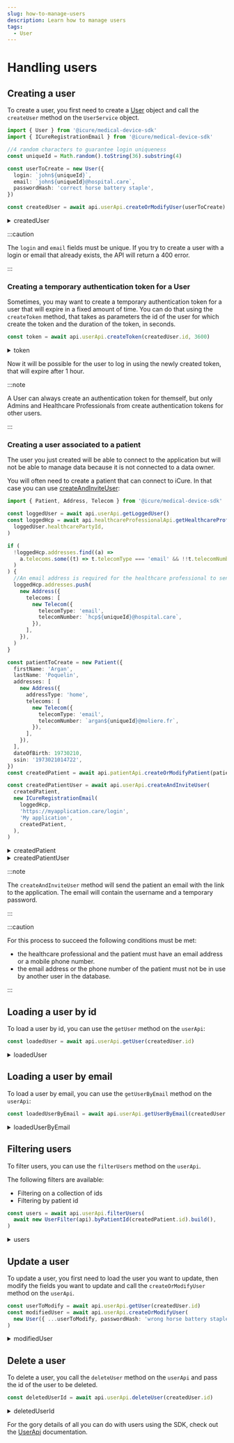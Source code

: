```yaml
---
slug: how-to-manage-users
description: Learn how to manage users
tags:
  - User
---
```


# Handling users

## Creating a user

To create a user, you first need to create a [User](../references/classes/User.md) object and call the `createUser` method on the `UserService` object.

<!-- file://code-samples/how-to/manage-users/index.mts snippet:Create a user-->
```typescript
import { User } from '@icure/medical-device-sdk'
import { ICureRegistrationEmail } from '@icure/medical-device-sdk'

//4 random characters to guarantee login uniqueness
const uniqueId = Math.random().toString(36).substring(4)

const userToCreate = new User({
  login: `john${uniqueId}`,
  email: `john${uniqueId}@hospital.care`,
  passwordHash: 'correct horse battery staple',
})

const createdUser = await api.userApi.createOrModifyUser(userToCreate)
```

<!-- output://code-samples/how-to/manage-users/createdUser.txt -->
<details>
<summary>createdUser</summary>

```json
{
  "id": "e3615060-f659-4e3d-81ab-7f9925b0b2d7",
  "rev": "1-8f1a358ed184a1dadf26afd1906752a4",
  "created": 1688375624991,
  "login": "johno7r8on9m",
  "passwordHash": "*",
  "groupId": "ic-e2etest-medtech-docs",
  "email": "johno7r8on9m@hospital.care",
  "properties": {},
  "roles": {},
  "sharingDataWith": {},
  "authenticationTokens": {}
}
```
</details>


:::caution

The `login` and `email` fields must be unique. If you try to create a user with a login or email that already exists, the API will return a 400 error.

:::

### Creating a temporary authentication token for a User

Sometimes, you may want to create a temporary authentication token for a user that will expire in a fixed amount of time. 
You can do that using the `createToken` method, that takes as parameters the id of the user for which create the token 
and the duration of the token, in seconds.

<!-- file://code-samples/how-to/manage-users/index.mts snippet:Create a token-->
```typescript
const token = await api.userApi.createToken(createdUser.id, 3600)
```

<!-- output://code-samples/how-to/manage-users/token.txt -->
<details>
<summary>token</summary>

```text
7aae3aab-4ad1-48aa-a3ad-4cf3c614401a
```
</details>

Now it will be possible for the user to log in using the newly created token, that will expire after 1 hour.

:::note

A User can always create an authentication token for themself, 
but only Admins and Healthcare Professionals from create authentication tokens for other users.  


:::

### Creating a user associated to a patient

The user you just created will be able to connect to the application but will not be able to manage data because it is not connected to a data owner.

You will often need to create a patient that can connect to iCure. In that case you can use [createAndInviteUser](/sdks/references/apis/UserApi#createandinviteuser):

<!-- file://code-samples/how-to/manage-users/index.mts snippet:Create a patient user-->
```typescript
import { Patient, Address, Telecom } from '@icure/medical-device-sdk'

const loggedUser = await api.userApi.getLoggedUser()
const loggedHcp = await api.healthcareProfessionalApi.getHealthcareProfessional(
  loggedUser.healthcarePartyId,
)

if (
  !loggedHcp.addresses.find((a) =>
    a.telecoms.some((t) => t.telecomType === 'email' && !!t.telecomNumber),
  )
) {
  //An email address is required for the healthcare professional to send the invitation
  loggedHcp.addresses.push(
    new Address({
      telecoms: [
        new Telecom({
          telecomType: 'email',
          telecomNumber: `hcp${uniqueId}@hospital.care`,
        }),
      ],
    }),
  )
}

const patientToCreate = new Patient({
  firstName: 'Argan',
  lastName: 'Poquelin',
  addresses: [
    new Address({
      addressType: 'home',
      telecoms: [
        new Telecom({
          telecomType: 'email',
          telecomNumber: `argan${uniqueId}@moliere.fr`,
        }),
      ],
    }),
  ],
  dateOfBirth: 19730210,
  ssin: '1973021014722',
})
const createdPatient = await api.patientApi.createOrModifyPatient(patientToCreate)

const createdPatientUser = await api.userApi.createAndInviteUser(
  createdPatient,
  new ICureRegistrationEmail(
    loggedHcp,
    'https://myapplication.care/login',
    'My application',
    createdPatient,
  ),
)
```

<!-- output://code-samples/how-to/manage-users/createdPatient.txt -->
<details>
<summary>createdPatient</summary>

```json
{
  "id": "5a66c5c7-cf14-42c6-b271-43ba4771e5d1",
  "languages": [],
  "active": true,
  "parameters": {},
  "rev": "1-f6f64641467a9ef4bab5408df5a9fdf1",
  "created": 1688375625056,
  "modified": 1688375625056,
  "author": "6a541dfb-40d9-41f5-ba76-e3a5e277813f",
  "responsible": "e2b6e873-035b-4964-885b-5a90e99c43b4",
  "firstName": "Argan",
  "lastName": "Poquelin",
  "ssin": "1973021014722",
  "dateOfBirth": 19730210,
  "identifiers": [],
  "labels": {},
  "codes": {},
  "names": [
    {
      "firstNames": [
        "Argan"
      ],
      "prefix": [],
      "suffix": [],
      "lastName": "Poquelin",
      "text": "Poquelin Argan",
      "use": "official"
    }
  ],
  "addresses": [
    {
      "addressType": "home",
      "telecoms": [
        {
          "telecomNumber": "argano7r8on9m@moliere.fr",
          "telecomType": "email"
        }
      ]
    }
  ],
  "gender": "unknown",
  "birthSex": "unknown",
  "mergedIds": {},
  "deactivationReason": "none",
  "personalStatus": "unknown",
  "partnerships": [],
  "patientHealthCareParties": [],
  "patientProfessions": [],
  "properties": {},
  "systemMetaData": {
    "aesExchangeKeys": {},
    "hcPartyKeys": {},
    "privateKeyShamirPartitions": {},
    "transferKeys": {},
    "encryptedSelf": "M5vpVJqHYKBtDKcpIWD/b7Lgc9Umlh+Rnl2HN3Ob2mA=",
    "secretForeignKeys": [],
    "cryptedForeignKeys": {},
    "delegations": {
      "e2b6e873-035b-4964-885b-5a90e99c43b4": {}
    },
    "encryptionKeys": {
      "e2b6e873-035b-4964-885b-5a90e99c43b4": {}
    },
    "publicKeysForOaepWithSha256": {}
  }
}
```
</details>

<!-- output://code-samples/how-to/manage-users/createdPatientUser.txt -->
<details>
<summary>createdPatientUser</summary>

```json
{
  "id": "5b051d2d-4a1a-4707-a24b-b3d3ca1143ae",
  "rev": "1-f328ab564e8fe3c332ec77feeee7060c",
  "created": 1688375625117,
  "name": "argano7r8on9m@moliere.fr",
  "login": "argano7r8on9m@moliere.fr",
  "groupId": "ic-e2etest-medtech-docs",
  "patientId": "5a66c5c7-cf14-42c6-b271-43ba4771e5d1",
  "email": "argano7r8on9m@moliere.fr",
  "properties": {},
  "roles": {},
  "sharingDataWith": {},
  "authenticationTokens": {}
}
```
</details>


:::note

The `createAndInviteUser` method will send the patient an email with the link to the application.
The email will contain the username and a temporary password.

:::

:::caution

For this process to succeed the following conditions must be met: 
* the healthcare professional and the patient must have an email address or a mobile phone number.
* the email address or the phone number of the patient must not be in use by another user in the database.

:::

## Loading a user by id

To load a user by id, you can use the `getUser` method on the `userApi`:

<!-- file://code-samples/how-to/manage-users/index.mts snippet:Load a user-->
```typescript
const loadedUser = await api.userApi.getUser(createdUser.id)
```

<!-- output://code-samples/how-to/manage-users/loadedUser.txt -->
<details>
<summary>loadedUser</summary>

```json
{
  "id": "e3615060-f659-4e3d-81ab-7f9925b0b2d7",
  "rev": "2-6bd37618105cccdcc7529897b08574b6",
  "created": 1688375624991,
  "login": "johno7r8on9m",
  "passwordHash": "*",
  "groupId": "ic-e2etest-medtech-docs",
  "email": "johno7r8on9m@hospital.care",
  "properties": {},
  "roles": {},
  "sharingDataWith": {},
  "authenticationTokens": {
    "a50e5a58-128b-4ec2-938a-80a7d0986c77": {
      "creationTime": 1688375625006,
      "validity": 3600
    }
  }
}
```
</details>

## Loading a user by email

To load a user by email, you can use the `getUserByEmail` method on the `userApi`:

<!-- file://code-samples/how-to/manage-users/index.mts snippet:Load a user by email-->
```typescript
const loadedUserByEmail = await api.userApi.getUserByEmail(createdUser.email)
```

<!-- output://code-samples/how-to/manage-users/loadedUserByEmail.txt -->
<details>
<summary>loadedUserByEmail</summary>

```json
{
  "id": "e3615060-f659-4e3d-81ab-7f9925b0b2d7",
  "rev": "2-6bd37618105cccdcc7529897b08574b6",
  "created": 1688375624991,
  "login": "johno7r8on9m",
  "passwordHash": "*",
  "groupId": "ic-e2etest-medtech-docs",
  "email": "johno7r8on9m@hospital.care",
  "properties": {},
  "roles": {},
  "sharingDataWith": {},
  "authenticationTokens": {
    "a50e5a58-128b-4ec2-938a-80a7d0986c77": {
      "creationTime": 1688375625006,
      "validity": 3600
    }
  }
}
```
</details>

## Filtering users

To filter users, you can use the `filterUsers` method on the `userApi`.

The following filters are available:
* Filtering on a collection of ids
* Filtering by patient id

<!-- file://code-samples/how-to/manage-users/index.mts snippet:Filter users-->
```typescript
const users = await api.userApi.filterUsers(
  await new UserFilter(api).byPatientId(createdPatient.id).build(),
)
```

<!-- output://code-samples/how-to/manage-users/users.txt -->
<details>
<summary>users</summary>

```json
{
  "pageSize": 1000,
  "totalSize": 367,
  "rows": [
    {
      "id": "5b051d2d-4a1a-4707-a24b-b3d3ca1143ae",
      "rev": "2-2b285a7e4b06f1645c82e249b1de38af",
      "created": 1688375625117,
      "name": "argano7r8on9m@moliere.fr",
      "login": "argano7r8on9m@moliere.fr",
      "groupId": "ic-e2etest-medtech-docs",
      "patientId": "5a66c5c7-cf14-42c6-b271-43ba4771e5d1",
      "email": "argano7r8on9m@moliere.fr",
      "properties": {},
      "roles": {},
      "sharingDataWith": {},
      "authenticationTokens": {
        "acec275e-2e70-4af6-a8e8-e06bae26252f": {
          "creationTime": 1688375625137,
          "validity": 172800
        }
      }
    }
  ],
  "nextKeyPair": {}
}
```
</details>

## Update a user

To update a user, you first need to load the user you want to update, then modify the fields you want to update and call the `createOrModifyUser` method on the `userApi`.

<!-- file://code-samples/how-to/manage-users/index.mts snippet:Update a user-->
```typescript
const userToModify = await api.userApi.getUser(createdUser.id)
const modifiedUser = await api.userApi.createOrModifyUser(
  new User({ ...userToModify, passwordHash: 'wrong horse battery staple' }),
)
```

<!-- output://code-samples/how-to/manage-users/modifiedUser.txt -->
<details>
<summary>modifiedUser</summary>

```json
{
  "id": "e3615060-f659-4e3d-81ab-7f9925b0b2d7",
  "rev": "3-2f0ce3f43e35f48a53b058214d2a8488",
  "created": 1688375624991,
  "login": "johno7r8on9m",
  "passwordHash": "*",
  "groupId": "ic-e2etest-medtech-docs",
  "email": "johno7r8on9m@hospital.care",
  "properties": {},
  "roles": {},
  "sharingDataWith": {},
  "authenticationTokens": {
    "a50e5a58-128b-4ec2-938a-80a7d0986c77": {
      "creationTime": 1688375625006,
      "validity": 3600
    }
  }
}
```
</details>

## Delete a user

To delete a user, you call the `deleteUser` method on the `userApi` and pass the id of the user to be deleted.

<!-- file://code-samples/how-to/manage-users/index.mts snippet:Delete a user-->
```typescript
const deletedUserId = await api.userApi.deleteUser(createdUser.id)
```

<!-- output://code-samples/how-to/manage-users/deletedUserId.txt -->
<details>
<summary>deletedUserId</summary>

```text
4-ab07685eeaa4a314d225e37677c21915
```
</details>

For the gory details of all you can do with users using the SDK, check out the [UserApi](/sdks/references/apis/UserApi) documentation.
